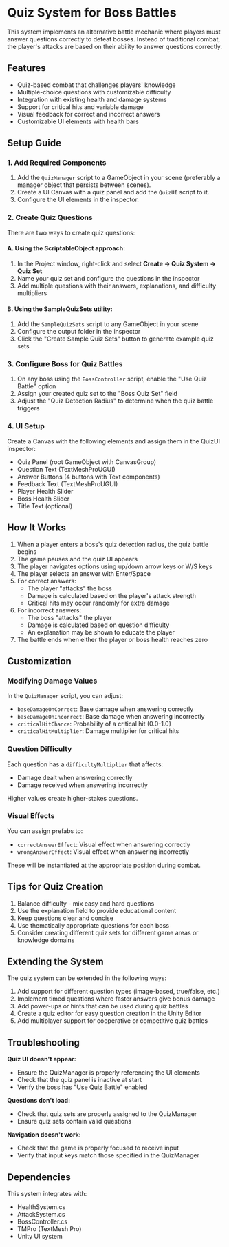 # Quiz System for Boss Battles

This system implements an alternative battle mechanic where players must answer questions correctly to defeat bosses. Instead of traditional combat, the player's attacks are based on their ability to answer questions correctly.

## Features

- Quiz-based combat that challenges players' knowledge
- Multiple-choice questions with customizable difficulty
- Integration with existing health and damage systems
- Support for critical hits and variable damage
- Visual feedback for correct and incorrect answers
- Customizable UI elements with health bars

## Setup Guide

### 1. Add Required Components

1. Add the `QuizManager` script to a GameObject in your scene (preferably a manager object that persists between scenes).
2. Create a UI Canvas with a quiz panel and add the `QuizUI` script to it.
3. Configure the UI elements in the inspector.

### 2. Create Quiz Questions

There are two ways to create quiz questions:

#### A. Using the ScriptableObject approach:

1. In the Project window, right-click and select **Create → Quiz System → Quiz Set**
2. Name your quiz set and configure the questions in the inspector
3. Add multiple questions with their answers, explanations, and difficulty multipliers

#### B. Using the SampleQuizSets utility:

1. Add the `SampleQuizSets` script to any GameObject in your scene
2. Configure the output folder in the inspector
3. Click the "Create Sample Quiz Sets" button to generate example quiz sets

### 3. Configure Boss for Quiz Battles

1. On any boss using the `BossController` script, enable the "Use Quiz Battle" option
2. Assign your created quiz set to the "Boss Quiz Set" field
3. Adjust the "Quiz Detection Radius" to determine when the quiz battle triggers

### 4. UI Setup

Create a Canvas with the following elements and assign them in the QuizUI inspector:

- Quiz Panel (root GameObject with CanvasGroup)
- Question Text (TextMeshProUGUI)
- Answer Buttons (4 buttons with Text components)
- Feedback Text (TextMeshProUGUI)
- Player Health Slider
- Boss Health Slider
- Title Text (optional)

## How It Works

1. When a player enters a boss's quiz detection radius, the quiz battle begins
2. The game pauses and the quiz UI appears
3. The player navigates options using up/down arrow keys or W/S keys
4. The player selects an answer with Enter/Space
5. For correct answers:
   - The player "attacks" the boss
   - Damage is calculated based on the player's attack strength
   - Critical hits may occur randomly for extra damage
6. For incorrect answers:
   - The boss "attacks" the player
   - Damage is calculated based on question difficulty
   - An explanation may be shown to educate the player
7. The battle ends when either the player or boss health reaches zero

## Customization

### Modifying Damage Values

In the `QuizManager` script, you can adjust:

- `baseDamageOnCorrect`: Base damage when answering correctly
- `baseDamageOnIncorrect`: Base damage when answering incorrectly
- `criticalHitChance`: Probability of a critical hit (0.0-1.0)
- `criticalHitMultiplier`: Damage multiplier for critical hits

### Question Difficulty

Each question has a `difficultyMultiplier` that affects:

- Damage dealt when answering correctly
- Damage received when answering incorrectly

Higher values create higher-stakes questions.

### Visual Effects

You can assign prefabs to:

- `correctAnswerEffect`: Visual effect when answering correctly
- `wrongAnswerEffect`: Visual effect when answering incorrectly

These will be instantiated at the appropriate position during combat.

## Tips for Quiz Creation

1. Balance difficulty - mix easy and hard questions
2. Use the explanation field to provide educational content
3. Keep questions clear and concise
4. Use thematically appropriate questions for each boss
5. Consider creating different quiz sets for different game areas or knowledge domains

## Extending the System

The quiz system can be extended in the following ways:

1. Add support for different question types (image-based, true/false, etc.)
2. Implement timed questions where faster answers give bonus damage
3. Add power-ups or hints that can be used during quiz battles
4. Create a quiz editor for easy question creation in the Unity Editor
5. Add multiplayer support for cooperative or competitive quiz battles

## Troubleshooting

**Quiz UI doesn't appear:**

- Ensure the QuizManager is properly referencing the UI elements
- Check that the quiz panel is inactive at start
- Verify the boss has "Use Quiz Battle" enabled

**Questions don't load:**

- Check that quiz sets are properly assigned to the QuizManager
- Ensure quiz sets contain valid questions

**Navigation doesn't work:**

- Check that the game is properly focused to receive input
- Verify that input keys match those specified in the QuizManager

## Dependencies

This system integrates with:

- HealthSystem.cs
- AttackSystem.cs
- BossController.cs
- TMPro (TextMesh Pro)
- Unity UI system
